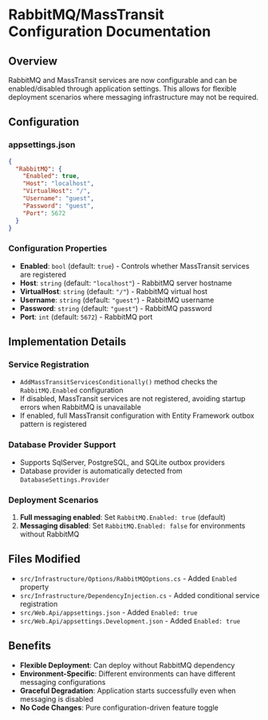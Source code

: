 # RabbitMQ/MassTransit Configuration Documentation

## Overview
RabbitMQ and MassTransit services are now configurable and can be enabled/disabled through application settings. This allows for flexible deployment scenarios where messaging infrastructure may not be required.

## Configuration

### appsettings.json
```json
{
  "RabbitMQ": {
    "Enabled": true,
    "Host": "localhost",
    "VirtualHost": "/",
    "Username": "guest",
    "Password": "guest",
    "Port": 5672
  }
}
```

### Configuration Properties

- **Enabled**: `bool` (default: `true`) - Controls whether MassTransit services are registered
- **Host**: `string` (default: `"localhost"`) - RabbitMQ server hostname
- **VirtualHost**: `string` (default: `"/"`) - RabbitMQ virtual host
- **Username**: `string` (default: `"guest"`) - RabbitMQ username
- **Password**: `string` (default: `"guest"`) - RabbitMQ password
- **Port**: `int` (default: `5672`) - RabbitMQ port

## Implementation Details

### Service Registration
- `AddMassTransitServicesConditionally()` method checks the `RabbitMQ.Enabled` configuration
- If disabled, MassTransit services are not registered, avoiding startup errors when RabbitMQ is unavailable
- If enabled, full MassTransit configuration with Entity Framework outbox pattern is registered

### Database Provider Support
- Supports SqlServer, PostgreSQL, and SQLite outbox providers
- Database provider is automatically detected from `DatabaseSettings.Provider`

### Deployment Scenarios
1. **Full messaging enabled**: Set `RabbitMQ.Enabled: true` (default)
2. **Messaging disabled**: Set `RabbitMQ.Enabled: false` for environments without RabbitMQ

## Files Modified
- `src/Infrastructure/Options/RabbitMQOptions.cs` - Added `Enabled` property
- `src/Infrastructure/DependencyInjection.cs` - Added conditional service registration
- `src/Web.Api/appsettings.json` - Added `Enabled: true` 
- `src/Web.Api/appsettings.Development.json` - Added `Enabled: true`

## Benefits
- **Flexible Deployment**: Can deploy without RabbitMQ dependency
- **Environment-Specific**: Different environments can have different messaging configurations
- **Graceful Degradation**: Application starts successfully even when messaging is disabled
- **No Code Changes**: Pure configuration-driven feature toggle